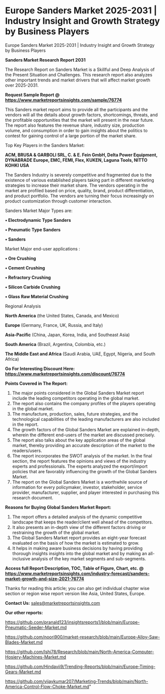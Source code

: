 # Europe Sanders Market 2025-2031 | Industry Insight and Growth Strategy by Business Players
 Europe Sanders Market 2025-2031 | Industry Insight and Growth Strategy by Business Players

<strong>Sanders Market Research Report 2031</strong>

The Research Report on Sanders Market is a Skillful and Deep Analysis of the Present Situation and Challenges. This research report also analyzes other important trends and market drivers that will affect market growth over 2025-2031.

<strong>Request Sample Report @ <a href=https://www.marketreportsinsights.com/sample/76774>https://www.marketreportsinsights.com/sample/76774</a></strong>

This Sanders market report aims to provide all the participants and the vendors will all the details about growth factors, shortcomings, threats, and the profitable opportunities that the market will present in the near future. The report also features the revenue share, industry size, production volume, and consumption in order to gain insights about the politics to contest for gaining control of a large portion of the market share.

Top Key Players in the Sanders Market:

<strong>ACM, BRUSA & GARBOLI SRL, C. & E. Fein GmbH, Delta Power Equipment, DYNABRADE Europe, EMC, FEMI, Flex, KUKEN, Laguna Tools, NITTO KOHKI USA</strong>

The Sanders Industry is severely competitive and fragmented due to the existence of various established players taking part in different marketing strategies to increase their market share. The vendors operating in the market are profiled based on price, quality, brand, product differentiation, and product portfolio. The vendors are turning their focus increasingly on product customization through customer interaction.

Sanders Market Major Types are:

<strong>• Electrodynamic Type Sanders

• Pneumatic Type Sanders

• Sanders</strong>

Market Major end-user applications :

<strong>• Ore Crushing

• Cement Crushing

• Refractory Crushing

• Silicon Carbide Crushing

• Glass Raw Material Crushing</strong>

Regional Analysis

</u><strong><b>North America</b></strong> (the United States, Canada, and Mexico)

<strong><b>Europe </b></strong>(Germany, France, UK, Russia, and Italy)

<strong><b>Asia-Pacific</b></strong> (China, Japan, Korea, India, and Southeast Asia)

<strong><b>South America</b></strong> (Brazil, Argentina, Colombia, etc.)

<strong><b>The Middle East and Africa</b></strong> (Saudi Arabia, UAE, Egypt, Nigeria, and South Africa)

<strong>Go For Interesting Discount Here: <a href=https://www.marketreportsinsights.com/discount/76774>https://www.marketreportsinsights.com/discount/76774</a></strong>

<strong>Points Covered in The Report:</strong>
<ol>
  <li>The major points considered in the Global Sanders Market report include the leading competitors operating in the global market.</li>
  <li>The report also contains the company profiles of the players operating in the global market.</li>
  <li>The manufacture, production, sales, future strategies, and the technological capabilities of the leading manufacturers are also included in the report.</li>
  <li>The growth factors of the Global Sanders Market are explained in-depth, wherein the different end-users of the market are discussed precisely.</li>
  <li>The report also talks about the key application areas of the global market, thereby providing an accurate description of the market to the readers/users.</li>
  <li>The report incorporates the SWOT analysis of the market. In the final section, the report features the opinions and views of the industry experts and professionals. The experts analyzed the export/import policies that are favorably influencing the growth of the Global Sanders Market.</li>
  <li>The report on the Global Sanders Market is a worthwhile source of information for every policymaker, investor, stakeholder, service provider, manufacturer, supplier, and player interested in purchasing this research document.</li>
</ol>
<strong>Reasons for Buying Global Sanders Market Report:</strong>

<ol>
  <li>The report offers a detailed analysis of the dynamic competitive landscape that keeps the reader/client well ahead of the competitors.</li>
  <li>It also presents an in-depth view of the different factors driving or restraining the growth of the global market.</li>
  <li>The Global Sanders Market report provides an eight-year forecast evaluated on the basis of how the market is estimated to grow.</li>
  <li>It helps in making aware business decisions by having providing thorough insights insights into the global market and by making an all-inclusive analysis of the key market segments and sub-segments.</li>
</ol>
<strong>Access full Report Description, TOC, Table of Figure, Chart, etc. @ <a href=https://www.marketreportsinsights.com/industry-forecast/sanders-market-growth-and-size-2021-76774>https://www.marketreportsinsights.com/industry-forecast/sanders-market-growth-and-size-2021-76774</a></strong>


Thanks for reading this article; you can also get individual chapter wise section or region wise report version like Asia, United States, Europe.

<strong>Contact Us:</strong>
sales@marketreportsinsights.com

<strong>Our other reports:</strong>

<a href=https://github.com/pranald123/insightsreports1/blob/main/Europe-Pneumatic-Seeder-Market.md>https://github.com/pranald123/insightsreports1/blob/main/Europe-Pneumatic-Seeder-Market.md</a>

<a href=https://github.com/noori900/market-research/blob/main/Europe-Alloy-Saw-Blades-Market.md>https://github.com/noori900/market-research/blob/main/Europe-Alloy-Saw-Blades-Market.md</a>

<a href=https://github.com/Ishi78/Research/blob/main/North-America-Computer-Hosiery-Machines-Market.md>https://github.com/Ishi78/Research/blob/main/North-America-Computer-Hosiery-Machines-Market.md</a>

<a href=https://github.com/Hindavii9/Trending-Reports/blob/main/Europe-Timing-Gears-Market.md>https://github.com/Hindavii9/Trending-Reports/blob/main/Europe-Timing-Gears-Market.md</a>

<a href=https://github.com/vijaykumar207/Marketing-Trends/blob/main/North-America-Control-Flow-Choke-Market.md>https://github.com/vijaykumar207/Marketing-Trends/blob/main/North-America-Control-Flow-Choke-Market.md</a>"
